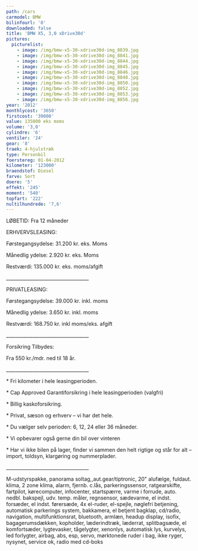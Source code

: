 ```yaml
---
path: /cars
carmodel: BMW
bilinfourl: '0'
downloaded: false
title: 'BMW X5, 3,0 xDrive30d'
pictures:
  picturelist:
    - image: /img/bmw-x5-30-xdrive30d-img_8839.jpg
    - image: /img/bmw-x5-30-xdrive30d-img_8841.jpg
    - image: /img/bmw-x5-30-xdrive30d-img_8844.jpg
    - image: /img/bmw-x5-30-xdrive30d-img_8845.jpg
    - image: /img/bmw-x5-30-xdrive30d-img_8846.jpg
    - image: /img/bmw-x5-30-xdrive30d-img_8848.jpg
    - image: /img/bmw-x5-30-xdrive30d-img_8850.jpg
    - image: /img/bmw-x5-30-xdrive30d-img_8852.jpg
    - image: /img/bmw-x5-30-xdrive30d-img_8853.jpg
    - image: /img/bmw-x5-30-xdrive30d-img_8856.jpg
year: '2012'
monthlycost: '3650'
firstcost: '39000'
value: 135000 eks moms
volume: '3,0'
cylindre: '6'
ventiler: '24'
gear: '8'
traek: 4-hjulstræk
type: Personbil
foerstereg: 01-04-2012
kilometer: '123000'
braendstof: Diesel
farve: Sort
doere: '5'
effekt: '245'
moment: '540'
topfart: '222'
nultilhundrede: '7,6'
---
```

LØBETID: Fra 12 måneder



ERHVERVSLEASING:

Førstegangsydelse: 31.200 kr. eks. Moms 

Månedlig ydelse: 2.920 kr. eks. Moms

Restværdi: 135.000 kr. eks. moms/afgift

\_\_\_\_\_\_\_\_\_\_\_\_\_\_\_\_\_\_\_\_\_\_\_\_\_\_\_\_\_\_\_\_\_\__

PRIVATLEASING:

Førstegangsydelse: 39.000 kr. inkl. moms

Månedlig ydelse: 3.650 kr. inkl. moms

Restværdi: 168.750 kr. inkl moms/eks. afgift

\_\_\_\_\_\_\_\_\_\_\_\_\_\_\_\_\_\_\_\_\_\_\_\_\_\_\_\_\_\_\_\_\_\__



Forsikring Tilbydes:

Fra 550 kr./mdr. ned til 18 år. 

\_\_\_\_\_\_\_\_\_\_\_\_\_\_\_\_\_\_\_\_\_\_\_\_\_\_\_\_\_\_\_\_\_\__



\* Fri kilometer i hele leasingperioden.

\* Cap Approved Garantiforsikring i hele leasingperioden (valgfri)

\* Billig kaskoforsikring.

\* Privat, sæson og erhverv – vi har det hele.

\* Du vælger selv perioden: 6, 12, 24 eller 36 måneder.

\* Vi opbevarer også gerne din bil over vinteren

\* Har vi ikke bilen på lager, finder vi sammen den helt rigtige og står for alt – import, toldsyn, klargøring og nummerplader. 

\_\_\_\_\_\_\_\_\_\_\_\_\_\_\_\_\_\_\_\_\_\_\_\_\_\_\_\_\_\_\_\_\_\__

M-udstyrspakke, panorama soltag,,aut.gear/tiptronic, 20" alufælge, fuldaut. klima, 2 zone klima, alarm, fjernb. c.lås, parkeringssensor, ratgearskifte, fartpilot, kørecomputer, infocenter, startspærre, varme i forrude, auto. nedbl. bakspejl, udv. temp. måler, regnsensor, sædevarme, el indst. forsæder, el indst. førersæde, 4x el-ruder, el-spejle, nøglefri betjening, automatisk parkerings system, bakkamera, el betjent bagklap, cd/radio, navigation, multifunktionsrat, bluetooth, armlæn, headup display, isofix, bagagerumsdækken, kopholder, læderindtræk, læderrat, splitbagsæde, el komfortsæder, lygtevasker, tågelygter, xenonlys, automatisk lys, kurvelys, led forlygter, airbag, abs, esp, servo, mørktonede ruder i bag, ikke ryger, nysynet, service ok, radio med cd-boks
